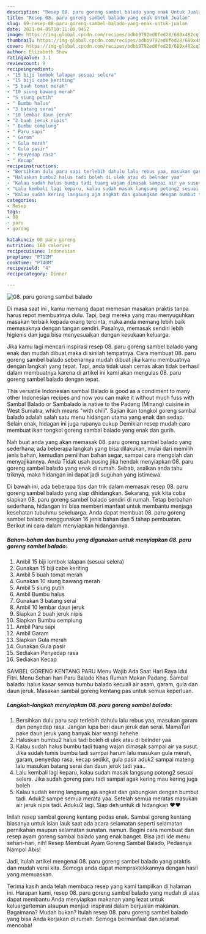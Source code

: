 ```yaml
---
description: "Resep 08. paru goreng sambel balado yang enak Untuk Jualan"
title: "Resep 08. paru goreng sambel balado yang enak Untuk Jualan"
slug: 69-resep-08-paru-goreng-sambel-balado-yang-enak-untuk-jualan
date: 2021-04-05T10:11:00.945Z
image: https://img-global.cpcdn.com/recipes/bdbb9792ed0fed28/680x482cq70/08-paru-goreng-sambel-balado-foto-resep-utama.jpg
thumbnail: https://img-global.cpcdn.com/recipes/bdbb9792ed0fed28/680x482cq70/08-paru-goreng-sambel-balado-foto-resep-utama.jpg
cover: https://img-global.cpcdn.com/recipes/bdbb9792ed0fed28/680x482cq70/08-paru-goreng-sambel-balado-foto-resep-utama.jpg
author: Elizabeth Shaw
ratingvalue: 3.1
reviewcount: 9
recipeingredient:
- "15 biji lombok lalapan sesuai selera"
- "15 biji cabe keriting"
- "5 buah tomat merah"
- "10 siung bawang merah"
- "5 siung putih"
- " Bumbu halus"
- "3 batang serai"
- "10 lembar daun jeruk"
- "2 buah jeruk nipis"
- " Bumbu cemplung"
- " Paru sapi"
- " Garam"
- " Gula merah"
- " Gula pasir"
- " Penyedap rasa"
- " Kecap"
recipeinstructions:
- "Bersihkan dulu paru sapi terlebih dahulu lalu rebus yaa, masukan garam dan penyedap rasa. Jangan lupa beri daun jeruk dan serai. MamaTari pake daun jeruk yang banyak biar wangi hehehe"
- "Haluskan bumbu2 halus tadi boleh di ulek atau di belnder yaa"
- "Kalau sudah halus bumbu tadi tuang wajan dimasak sampai air ya susut. Jika sudah tumis bumbu tadi sampai harum lalu masukan gula merah, garam, penyedap rasa, kecap sedikit, gula pasir aduk2 sampai mateng lalu masukan batang serai dan daun jeruk tadi yaa.."
- "Lalu kembali lagi keparu, kalau sudah masak langsung potong2 sesuai selera. Jika sudah goreng paru tadi sampai agak kering mau kering juga boleh"
- "Kalau sudah kering langsung aja angkat dan gabungkan dengan bumbut tadi. Aduk2 sampe semua merata yaa. Setelah semua meratas masukan air jeruk nipis tadi. Aduku2 lagi. Siap deh untuk di hidangkan ❤️❤️"
categories:
- Resep
tags:
- 08
- paru
- goreng

katakunci: 08 paru goreng 
nutrition: 160 calories
recipecuisine: Indonesian
preptime: "PT12M"
cooktime: "PT40M"
recipeyield: "4"
recipecategory: Dinner

---
```



![08. paru goreng sambel balado](https://img-global.cpcdn.com/recipes/bdbb9792ed0fed28/680x482cq70/08-paru-goreng-sambel-balado-foto-resep-utama.jpg)

Di masa  saat ini , kamu memang dapat memesan masakan praktis tanpa harus repot membuatnya dulu. Tapi, bagi mereka yang mau menyuguhkan masakan terbaik kepada orang tercinta, maka anda memang lebih baik memasaknya dengan tangan sendiri. Pasalnya, memasak sendiri lebih higienis dan juga bisa menyesuaikan dengan kesukaan keluarga.

Jika kamu lagi mencari inspirasi resep 08. paru goreng sambel balado yang enak dan mudah dibuat,maka di sinilah tempatnya. Cara membuat 08. paru goreng sambel balado  sebenarnya mudah dibuat jika kamu membuatnya dengan langkah yang tepat. Tapi, anda tidak usah cemas akan tidak berhasil dalam membuatnya 
karena di artikel ini kami akan mengulas 08. paru goreng sambel balado dengan tepat.  

This versatile Indonesian sambal Balado is good as a condiment to many other Indonesian recipes and now you can make it without much fuss with Sambal Balado or Sambalado is native to the Padang (Minang) cuisine in West Sumatra, which means &#34;with chili&#34;. Sajian ikan tongkol goreng sambal balado adalah salah satu menu hidangan utama yang enak dan sedap. Selain enak, hidagan ini juga rupanya cukup Demikian resep mudah cara membuat ikan tongkol goreng sambal balado yang enak dan gurih.

Nah buat anda yang akan memasak 08. paru goreng sambel balado yang sederhana, ada beberapa langkah yang bisa dilakukan, mulai dari memilih jenis bahan, kemudian pemilihan bahan segar, sampai cara mengolah dan menyajikannya. Anda Tidak usah pusing jika hendak menyiapkan 08. paru goreng sambel balado yang enak di rumah. Sebab, asalkan anda  tahu triknya, maka hidangan ini dapat jadi suguhan yang istimewa.

Di bawah ini, ada beberapa tips dan trik dalam memasak resep 08. paru goreng sambel balado yang siap dihidangkan. Sekarang, yuk kita coba siapkan 08. paru goreng sambel balado sendiri di rumah. Tetap berbahan sederhana, hidangan ini bisa memberi manfaat untuk membantu menjaga kesehatan tubuhmu sekeluarga. Anda dapat membuat 08. paru goreng sambel balado menggunakan 16 jenis bahan dan 5 tahap pembuatan. Berikut ini cara dalam menyiapkan hidangannya.

<!--inarticleads1-->

##### Bahan-bahan dan bumbu yang digunakan untuk menyiapkan 08. paru goreng sambel balado:

1. Ambil 15 biji lombok lalapan (sesuai selera)
1. Gunakan 15 biji cabe keriting
1. Ambil 5 buah tomat merah
1. Gunakan 10 siung bawang merah
1. Ambil 5 siung putih
1. Ambil  Bumbu halus
1. Gunakan 3 batang serai
1. Ambil 10 lembar daun jeruk
1. Siapkan 2 buah jeruk nipis
1. Siapkan  Bumbu cemplung
1. Ambil  Paru sapi
1. Ambil  Garam
1. Siapkan  Gula merah
1. Gunakan  Gula pasir
1. Sediakan  Penyedap rasa
1. Sediakan  Kecap


SAMBEL GORENG KENTANG PARU Menu Wajib Ada Saat Hari Raya Idul Fitri. Menu Sehari hari Paru Balado Khas Rumah Makan Padang. Sambal balado: halus kasar semua bumbu balado kecuali air asam, garam, gula dan daun jeruk. Masakan sambal goreng kentang pas untuk semua keperluan. 

<!--inarticleads2-->

##### Langkah-langkah menyiapkan 08. paru goreng sambel balado:

1. Bersihkan dulu paru sapi terlebih dahulu lalu rebus yaa, masukan garam dan penyedap rasa. Jangan lupa beri daun jeruk dan serai. MamaTari pake daun jeruk yang banyak biar wangi hehehe
1. Haluskan bumbu2 halus tadi boleh di ulek atau di belnder yaa
1. Kalau sudah halus bumbu tadi tuang wajan dimasak sampai air ya susut. Jika sudah tumis bumbu tadi sampai harum lalu masukan gula merah, garam, penyedap rasa, kecap sedikit, gula pasir aduk2 sampai mateng lalu masukan batang serai dan daun jeruk tadi yaa..
1. Lalu kembali lagi keparu, kalau sudah masak langsung potong2 sesuai selera. Jika sudah goreng paru tadi sampai agak kering mau kering juga boleh
1. Kalau sudah kering langsung aja angkat dan gabungkan dengan bumbut tadi. Aduk2 sampe semua merata yaa. Setelah semua meratas masukan air jeruk nipis tadi. Aduku2 lagi. Siap deh untuk di hidangkan ❤️❤️


Inilah resep sambal goreng kentang pedas enak. Sambal goreng kentang biasanya untuk isian lauk saat ada acara selamatan seperti selamatan pernikahan maupun selamatan sunatan. namun. Begini cara membuat dan resep ayam goreng sambal balado yang enak banget. Bisa jadi ide menu sehari-hari, nih! Resep Membuat Ayam Goreng Sambal Balado, Pedasnya Nampol Abis! 

Jadi, itulah artikel mengenai  08. paru goreng sambel balado  yang praktis dan mudah versi kita. Semoga anda dapat mempraktekkannya dengan hasil yang memuaskan. 

Terima kasih anda telah membaca resep yang kami tampilkan di halaman ini. Harapan kami, resep  08. paru goreng sambel balado yang mudah di atas dapat membantu Anda menyiapkan makanan yang lezat untuk keluarga/teman ataupun menjadi inspirasi dalam berjualan makanan. Bagaimana? Mudah bukan? Itulah resep 08. paru goreng sambel balado yang bisa Anda kerjakan di rumah. Semoga bermanfaat dan selamat mencoba!

